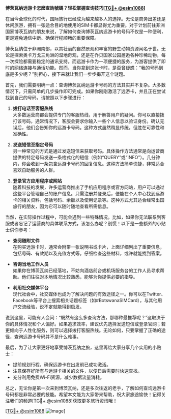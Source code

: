 **博茨瓦纳远游卡怎麽查詢號碼？轻松掌握查询技巧[[TG💪+ @esim1088](https://t.me/s/esim1088)]**

在当今全球化的时代，国际旅行已经成为越来越多人的选择。无论是商务出差还是休闲旅游，拥有一张适合目的地使用的SIM卡都显得尤为重要。对于计划前往非洲国家博茨瓦纳的朋友来说，了解如何查询博茨瓦纳远游卡的号码不仅是一种便利，更是避免通信中断、确保行程顺畅的重要保障。

博茨瓦纳位于非洲南部，以其壮丽的自然景观和丰富的野生动物资源闻名于世。无论是探索奥卡万戈三角洲的湿地奇观，还是在乔贝国家公园邂逅各种珍稀动物，每一次探险都需要稳定的通讯支持。而远游卡作为一项便捷的服务，为游客提供了即时的网络连接与通话功能。然而，当你拿到这张卡时，是否曾疑惑：“我的号码到底是多少呢？”别担心，接下来就让我们一步步揭开这个谜题。

首先，我们需要明确一点：查询博茨瓦纳远游卡号码的方法其实并不复杂。大多数情况下，只需简单的几步操作即可完成。如果你刚刚激活了远游卡，并且正在尝试找到自己的号码，请按照以下步骤进行：

1. **拨打电话至客服热线**  
   大多数运营商都会提供专门的客服热线，用于解答用户的疑问。你可以直接拨打该号码，通常情况下，客服会要求你输入一些个人信息以验证身份。确认无误后，他们会告知你的远游卡号码。这种方式虽然稍显传统，但胜在可靠性和准确性。

2. **发送短信至指定号码**  
   另一种常见的方式是通过发送短信来获取号码。具体操作方法通常是向运营商提供的特定号码发送一条格式化的短信（例如“QUERY”或“INFO”）。几分钟内，你会收到一条包含远游卡号码的回复信息。这种方法简单快捷，非常适合喜欢自助服务的人群。

3. **登录官方应用程序或网站**  
   随着科技的发展，许多运营商推出了手机应用程序或官方网站，用户可以通过这些平台管理自己的账户信息。只需注册并登录后，便能在个人中心找到远游卡的相关资料，包括号码、余额以及使用记录等。这种方式尤其适合经常出国旅行的朋友，因为它可以随时随地查看所需信息。

当然，在实际操作过程中，可能会遇到一些特殊情况。比如，如果你无法联系到客服或者忘记了运营商的具体联系方式，该怎么办呢？别慌！以下是一些额外的小贴士供你参考：

- **查阅随附文件**  
  在购买远游卡时，通常会附带一张说明书或卡片，上面详细列出了重要信息，包括号码、有效期以及充值方式等。仔细检查这些材料，或许就能找到答案。

- **咨询当地工作人员**  
  如果你在博茨瓦纳已经落地，不妨向酒店前台或机场服务台的工作人员寻求帮助。他们往往对本地情况比较熟悉，能够为你提供必要的指导。

- **利用社交媒体平台**  
  现代社会中，社交媒体也成为了解决问题的有效途径之一。你可以在Twitter、Facebook等平台上搜索相关话题标签（如#BotswanaSIMCard），与其他用户交流经验，说不定就能得到启发。

说到这里，可能有人会问：“既然有这么多查询方法，那哪种最推荐呢？”这取决于你的具体情况和个人偏好。如果追求效率，建议优先选择发送短信或登录官网；若更倾向于人性化服务，则可以选择拨打客服热线。无论如何，只要掌握了正确的途径，查询远游卡号码并不是什么难事。

最后，为了让大家更好地享受博茨瓦纳之旅，这里再给大家分享几个实用的小贴士：

- 提前规划行程，确保远游卡在出发前已成功激活。
- 注意保存好所有与远游卡相关的文件，以便日后需要时快速查找。
- 充分利用免费Wi-Fi资源，减少数据流量消耗。

总之，无论你是第一次来到博茨瓦纳，还是多次往返的老手，了解如何查询远游卡号码都是非常必要的技能。希望本文能为大家带来帮助，祝大家旅途愉快！记得关注我们的频道[[TG💪+ @esim1088](https://t.me/s/esim1088)]获取更多旅行资讯哦！

[[TG💪+ @esim1088](https://t.me/s/esim1088) ![Image](https://i.postimg.cc/4NQfJmqS/Snipaste-2025-05-13-00-14-12.png)]
